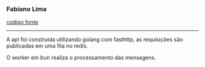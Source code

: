 ### Fabiano Lima
[codigo fonte]("https://github.com/fabianosl1/rinha-2025-golang-bun")

---
 
 A api foi construida utilizando golang com fasthttp, as requisições são publicadas em uma fila no redis.

 O worker em bun realiza o processamento das mensagens.
